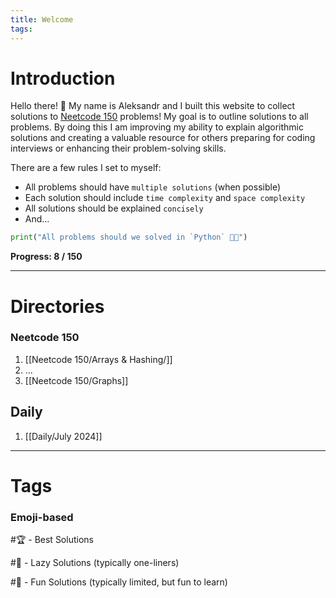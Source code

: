 ```yaml
---
title: Welcome
tags:
---
```


# Introduction 

Hello there! 👋 My name is Aleksandr and I built this website to collect solutions to [Neetcode 150](https://neetcode.io/practice) problems! My goal is to outline solutions to all problems. By doing this I am improving my ability to explain algorithmic solutions and creating a valuable resource for others preparing for coding interviews or enhancing their problem-solving skills.

There are a few rules I set to myself:
- All problems should have `multiple solutions` (when possible)
- Each solution should include `time complexity` and `space complexity`
- All solutions should be explained `concisely`
- And...

```python
print("All problems should we solved in `Python` 🦑✨")
```

**Progress: 8 / 150**

---
# Directories

### Neetcode 150

1. [[Neetcode 150/Arrays & Hashing/]]
2. ...
3. [[Neetcode 150/Graphs]]

## Daily

1. [[Daily/July 2024]]
---
# Tags

### Emoji-based

#🏆  - Best Solutions

#🍔  - Lazy Solutions (typically one-liners)

#🎈 - Fun Solutions (typically limited, but fun to learn)